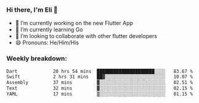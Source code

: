 ### Hi there, I'm Eli 👋
- 🔭 I’m currently working on the new Flutter App
- 🌱 I’m currently learning Go
- 🦄 I’m looking to collaborate with other flutter developers
- 😄 Pronouns: He/Him/His

### Weekly breakdown:
<!--START_SECTION:waka-->

```txt
Dart             20 hrs 54 mins  █████████████████████░░░░   83.67 %
Swift            2 hrs 31 mins   ██▓░░░░░░░░░░░░░░░░░░░░░░   10.07 %
Assembly         37 mins         ▓░░░░░░░░░░░░░░░░░░░░░░░░   02.51 %
Text             32 mins         ▓░░░░░░░░░░░░░░░░░░░░░░░░   02.15 %
YAML             17 mins         ▒░░░░░░░░░░░░░░░░░░░░░░░░   01.15 %
```

<!--END_SECTION:waka-->
